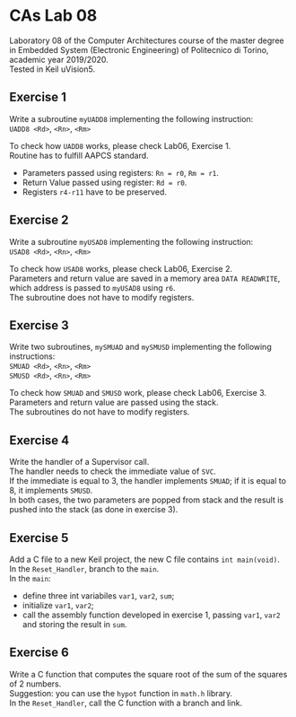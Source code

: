 # CAs Lab 08
Laboratory 08 of the Computer Architectures course of the master degree in Embedded System (Electronic Engineering) of Politecnico di Torino, academic year 2019/2020.<br/>
Tested in Keil uVision5.

## Exercise 1
Write a subroutine `myUADD8` implementing the following instruction:<br/>
`UADD8 <Rd>`, `<Rn>`, `<Rm>`

To check how `UADD8` works, please check Lab06, Exercise 1.<br/>
Routine has to fulfill AAPCS standard.
- Parameters passed using registers: `Rn = r0`, `Rm = r1`.
- Return Value passed using register: `Rd = r0`.
- Registers `r4-r11` have to be preserved.
  
## Exercise 2
Write a subroutine `myUSAD8` implementing the following instruction:<br/>
`USAD8 <Rd>`, `<Rn>`, `<Rm>`

To check how `USAD8` works, please check Lab06, Exercise 2.<br/>
Parameters and return value are saved in a memory area `DATA READWRITE`, which address is passed to `myUSAD8` using `r6`.<br/>
The subroutine does not have to modify registers.

## Exercise 3
Write two subroutines, `mySMUAD` and `mySMUSD` implementing the following instructions:<br/>
`SMUAD <Rd>`, `<Rn>`, `<Rm>`<br/>
`SMUSD <Rd>`, `<Rn>`, `<Rm>`

To check how `SMUAD` and `SMUSD` work, please check Lab06, Exercise 3.<br/>
Parameters and return value are passed using the stack.<br/>
The subroutines do not have to modify registers.

## Exercise 4
Write the handler of a Supervisor call.<br/>
The handler needs to check the immediate value of `SVC`.<br/>
If the immediate is equal to 3, the handler implements `SMUAD`; if it is equal to 8, it implements `SMUSD`.<br/>
In both cases, the two parameters are popped from stack and the result is pushed into the stack (as done in exercise 3).

## Exercise 5
Add a C file to a new Keil project, the new C file contains `int main(void)`.<br/>
In the `Reset_Handler`, branch to the `main`.<br/>
In the `main`:
- define three int variabiles `var1`, `var2`, `sum`;
- initialize `var1`, `var2`;
- call the assembly function developed in exercise 1, passing `var1`, `var2` and storing the result in `sum`.

## Exercise 6
Write a C function that computes the square root of the sum of the squares of 2 numbers.<br/>
Suggestion: you can use the `hypot` function in `math.h` library.<br/>
In the `Reset_Handler`, call the C function with a branch and link.
